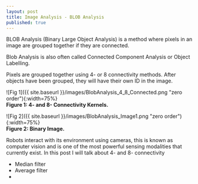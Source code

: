 ```yaml
---
layout: post
title: Image Analysis - BLOB Analysis
published: true
---
```


BLOB Analysis (Binary Large Object Analysis) is a method where pixels in an image are grouped together if they are connected.

Blob Analysis is also often called Connected Component Analysis or Object Labelling. 

Pixels are grouped together using 4- or 8 connectivity methods. After objects have been grouped, they will have their own ID in the image.  

![Fig 1]({{ site.baseurl }}/images/BlobAnalysis_4_8_Connected.png "zero order"){:width=75%}  
**Figure 1: 4- and 8- Connectivity Kernels.**

![Fig 2]({{ site.baseurl }}/images/BlobAnalysis_Image1.png "zero order"){:width=75%}  
**Figure 2: Binary Image.**


Robots interact with its environment using cameras, this is known as computer vision and is one of the most powerful sensing modalities that currently exist. In this post I will talk about 4- and 8- connectivity

* Median filter
* Average filter
* 
